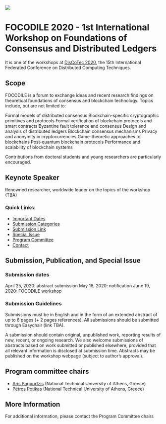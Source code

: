 [![](https://www.discotec.org/2020/discotec2020-banner.jpeg)](https://www.discotec.org/2020/)

# FOCODILE 2020 - 1st International Workshop on Foundations of Consensus and Distributed Ledgers


It is one of the workshops at [DisCoTec 2020](https://www.discotec.org/2020/), the 15th International Federated Conference on Distributed Computing Techniques.

## Scope
FOCODILE is a forum to exchange ideas and recent research findings on theoretical foundations of consensus and blockchain technology. Topics include, but are not limited to:

Formal models of distributed consensus
Blockchain-specific cryptographic primitives and protocols
Formal verification of blockchain protocols and smart contracts
Byzantine fault tolerance and consensus
Design and analysis of distributed ledgers
Blockchain consensus mechanisms 
Privacy and anonymity in cryptocurrencies
Game-theoretic approaches to blockchains
Post-quantum blockchain protocols 
Performance and scalability of blockchain systems


Contributions from doctoral students and young researchers are particularly encouraged.

## Keynote Speaker
Renowned researcher, worldwide leader on the topics of the workshop (TBA)



### Quick Links:
* [Important Dates](https://www.discotec.org/2020/#important-dates)
* [Submission Categories](#submission-categories)
* [Submission Link](#submission-link)
* [Special Issue](#special-issue)
* [Program Committee](#program-committee-chairs)
* [Contact](#more-information)



## Submission, Publication, and Special Issue

### Submission dates
April 25, 2020: abstract submission
May 18, 2020: notification
June 19, 2020: FOCODILE workshop


### Submission Guidelines
Submissions must be in English and in the form of an extended abstract of up to 6 pages (+ 2 pages references). All submissions should be submitted through Easychair (link TBA).

A submission should contain original, unpublished work, reporting results of new, recent, or ongoing research. We also welcome submissions of abstracts based on work submitted or published elsewhere, provided that all relevant information is disclosed at submission time. Abstracts may be published on the workshop webpage (subject to author’s approval). 


## Program committee chairs
* [Aris Pagourtzis](www.softlab.ntua.gr/~pagour/) (National Technical University of Athens, Greece)
* [Petros Potikas](www.softlab.ntua.gr/~ppotik/) (National Technical University of Athens, Greece)



## More Information
For additional information, please contact the Program Committee chairs